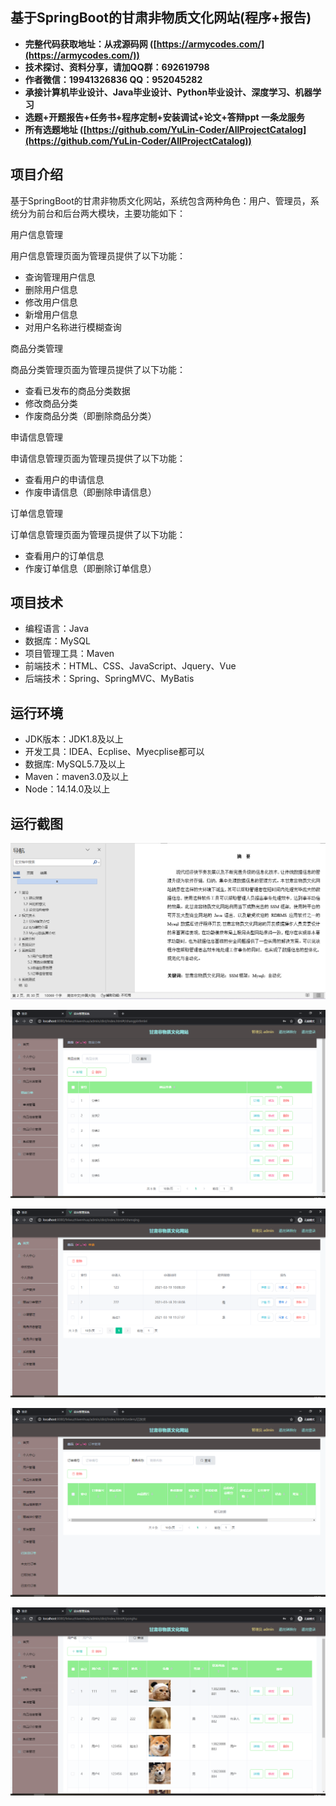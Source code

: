 ## 基于SpringBoot的甘肃非物质文化网站(程序+报告)

- <b>完整代码获取地址：从戎源码网 ([https://armycodes.com/](https://armycodes.com/))</b>
- <b>技术探讨、资料分享，请加QQ群：692619798</b> 
- <b>作者微信：19941326836  QQ：952045282</b> 
- <b>承接计算机毕业设计、Java毕业设计、Python毕业设计、深度学习、机器学习</b>
- <b>选题+开题报告+任务书+程序定制+安装调试+论文+答辩ppt 一条龙服务</b>
- <b>所有选题地址 ([https://github.com/YuLin-Coder/AllProjectCatalog](https://github.com/YuLin-Coder/AllProjectCatalog)) </b>

## 项目介绍
基于SpringBoot的甘肃非物质文化网站，系统包含两种角色：用户、管理员，系统分为前台和后台两大模块，主要功能如下：

用户信息管理

用户信息管理页面为管理员提供了以下功能：
- 查询管理用户信息
- 删除用户信息
- 修改用户信息
- 新增用户信息
- 对用户名称进行模糊查询

商品分类管理

商品分类管理页面为管理员提供了以下功能：
- 查看已发布的商品分类数据
- 修改商品分类
- 作废商品分类（即删除商品分类）

申请信息管理

申请信息管理页面为管理员提供了以下功能：
- 查看用户的申请信息
- 作废申请信息（即删除申请信息）

订单信息管理

订单信息管理页面为管理员提供了以下功能：
- 查看用户的订单信息
- 作废订单信息（即删除订单信息）


## 项目技术
- 编程语言：Java
- 数据库：MySQL
- 项目管理工具：Maven
- 前端技术：HTML、CSS、JavaScript、Jquery、Vue
- 后端技术：Spring、SpringMVC、MyBatis

## 运行环境
- JDK版本：JDK1.8及以上
- 开发工具：IDEA、Ecplise、Myecplise都可以
- 数据库: MySQL5.7及以上
- Maven：maven3.0及以上
- Node：14.14.0及以上

## 运行截图
![](screenshot/1.png)

![](screenshot/2.png)

![](screenshot/3.png)

![](screenshot/4.png)

![](screenshot/5.png)
